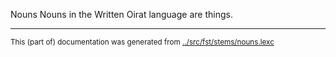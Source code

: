 Nouns
Nouns in the Written Oirat language are things.


* * *
<small>This (part of) documentation was generated from [../src/fst/stems/nouns.lexc](http://github.com/giellalt/lang-xwo/blob/main/../src/fst/stems/nouns.lexc)</small>